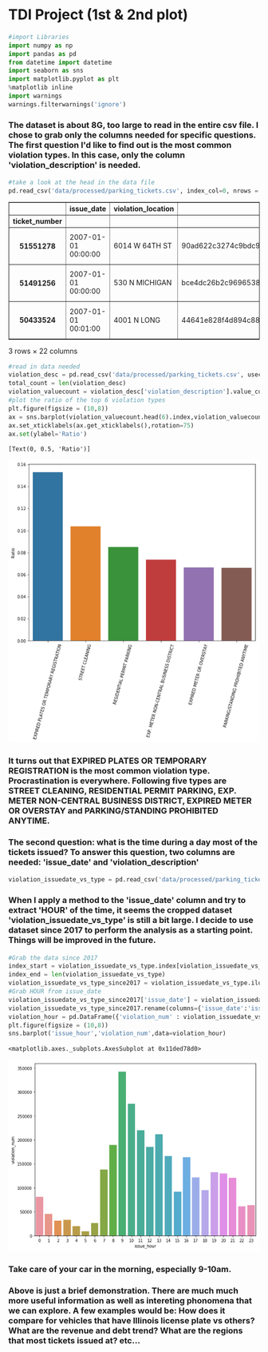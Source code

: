 
# TDI Project (1st & 2nd plot)


```python
#import Libraries
import numpy as np
import pandas as pd
from datetime import datetime
import seaborn as sns
import matplotlib.pyplot as plt
%matplotlib inline
import warnings
warnings.filterwarnings('ignore')
```

### The dataset is about 8G, too large to read in the entire csv file. I chose to grab only the columns needed for specific questions. The first question I'd like to find out is the most common violation types.  In this case, only the column 'violation\_description' is needed.


```python
#take a look at the head in the data file
pd.read_csv('data/processed/parking_tickets.csv', index_col=0, nrows = 3)
```




<div>
<style scoped>
    .dataframe tbody tr th:only-of-type {
        vertical-align: middle;
    }

    .dataframe tbody tr th {
        vertical-align: top;
    }

    .dataframe thead th {
        text-align: right;
    }
</style>
<table border="1" class="dataframe">
  <thead>
    <tr style="text-align: right;">
      <th></th>
      <th>issue_date</th>
      <th>violation_location</th>
      <th>license_plate_number</th>
      <th>license_plate_state</th>
      <th>license_plate_type</th>
      <th>zipcode</th>
      <th>violation_code</th>
      <th>violation_description</th>
      <th>unit</th>
      <th>unit_description</th>
      <th>...</th>
      <th>fine_level2_amount</th>
      <th>current_amount_due</th>
      <th>total_payments</th>
      <th>ticket_queue</th>
      <th>ticket_queue_date</th>
      <th>notice_level</th>
      <th>hearing_disposition</th>
      <th>notice_number</th>
      <th>officer</th>
      <th>address</th>
    </tr>
    <tr>
      <th>ticket_number</th>
      <th></th>
      <th></th>
      <th></th>
      <th></th>
      <th></th>
      <th></th>
      <th></th>
      <th></th>
      <th></th>
      <th></th>
      <th></th>
      <th></th>
      <th></th>
      <th></th>
      <th></th>
      <th></th>
      <th></th>
      <th></th>
      <th></th>
      <th></th>
      <th></th>
    </tr>
  </thead>
  <tbody>
    <tr>
      <th>51551278</th>
      <td>2007-01-01 00:00:00</td>
      <td>6014 W 64TH ST</td>
      <td>90ad622c3274c9bdc9d8c812b79a01d0aaf7479f2bd743...</td>
      <td>IL</td>
      <td>PAS</td>
      <td>60638</td>
      <td>0976160F</td>
      <td>EXPIRED PLATES OR TEMPORARY REGISTRATION</td>
      <td>8</td>
      <td>CPD</td>
      <td>...</td>
      <td>100</td>
      <td>0</td>
      <td>100</td>
      <td>Paid</td>
      <td>2007-05-21 00:00:00</td>
      <td>SEIZ</td>
      <td>NaN</td>
      <td>5048648030</td>
      <td>15227</td>
      <td>6000 w 64th st, chicago, il</td>
    </tr>
    <tr>
      <th>51491256</th>
      <td>2007-01-01 00:00:00</td>
      <td>530 N MICHIGAN</td>
      <td>bce4dc26b2c96965380cb2b838cdbb95632b7b57160612...</td>
      <td>IL</td>
      <td>PAS</td>
      <td>606343801</td>
      <td>0964150B</td>
      <td>PARKING/STANDING PROHIBITED ANYTIME</td>
      <td>18</td>
      <td>CPD</td>
      <td>...</td>
      <td>100</td>
      <td>50</td>
      <td>0</td>
      <td>Define</td>
      <td>2007-01-22 00:00:00</td>
      <td>NaN</td>
      <td>NaN</td>
      <td>0</td>
      <td>18320</td>
      <td>500 n michigan, chicago, il</td>
    </tr>
    <tr>
      <th>50433524</th>
      <td>2007-01-01 00:01:00</td>
      <td>4001 N LONG</td>
      <td>44641e828f4d894c883c07c566063c2d99d08f2c03b3d4...</td>
      <td>IL</td>
      <td>PAS</td>
      <td>60148</td>
      <td>0976160F</td>
      <td>EXPIRED PLATES OR TEMPORARY REGISTRATION</td>
      <td>16</td>
      <td>CPD</td>
      <td>...</td>
      <td>100</td>
      <td>0</td>
      <td>50</td>
      <td>Paid</td>
      <td>2007-01-31 00:00:00</td>
      <td>VIOL</td>
      <td>NaN</td>
      <td>5079875240</td>
      <td>3207</td>
      <td>4000 n long, chicago, il</td>
    </tr>
  </tbody>
</table>
<p>3 rows × 22 columns</p>
</div>




```python
#read in data needed
violation_desc = pd.read_csv('data/processed/parking_tickets.csv', usecols = ['violation_description'])
total_count = len(violation_desc)
violation_valuecount = violation_desc['violation_description'].value_counts()
#plot the ratio of the top 6 violation types
plt.figure(figsize = (10,8))
ax = sns.barplot(violation_valuecount.head(6).index,violation_valuecount.head(6).values/total_count)
ax.set_xticklabels(ax.get_xticklabels(),rotation=75)
ax.set(ylabel='Ratio')
```




    [Text(0, 0.5, 'Ratio')]




![png](output_4_1.png)


### It turns out that EXPIRED PLATES OR TEMPORARY REGISTRATION is the most common violation type. Procrastination is everywhere. Following five types are STREET CLEANING, RESIDENTIAL PERMIT PARKING, EXP. METER NON-CENTRAL BUSINESS DISTRICT, EXPIRED METER OR OVERSTAY and PARKING/STANDING PROHIBITED ANYTIME.


### The second question: what is the time during a day most of the tickets issued? To answer this question, two columns are needed: 'issue\_date' and 'violation\_description'


```python
violation_issuedate_vs_type = pd.read_csv('data/processed/parking_tickets.csv', usecols = ['issue_date','violation_description'])
```

### When I apply a method to the 'issue\_date' column and try to extract 'HOUR' of the time, it seems the cropped dataset 'violation\_issuedate\_vs\_type' is still a bit large. I decide to use dataset since 2017 to perform the analysis as a starting point. Things will be improved in the future.


```python
#Grab the data since 2017
index_start = violation_issuedate_vs_type.index[violation_issuedate_vs_type['issue_date'] == '2017-01-01 00:00:00'][0]
index_end = len(violation_issuedate_vs_type)
violation_issuedate_vs_type_since2017 = violation_issuedate_vs_type.iloc[index_start:index_end,:]
#Grab HOUR from issue_date
violation_issuedate_vs_type_since2017['issue_date'] = violation_issuedate_vs_type_since2017['issue_date'].apply(lambda x: datetime.strptime(x, '%Y-%m-%d %H:%M:%S').hour).values
violation_issuedate_vs_type_since2017.rename(columns={'issue_date':'issue_hour'},inplace=True)
violation_hour = pd.DataFrame({'violation_num' : violation_issuedate_vs_type_since2017.groupby( ["issue_hour"] ).size()}).reset_index()
plt.figure(figsize = (10,8))
sns.barplot('issue_hour','violation_num',data=violation_hour)
```




    <matplotlib.axes._subplots.AxesSubplot at 0x11ded78d0>




![png](output_9_1.png)


### Take care of your car in the morning, especially 9-10am. 

### Above is just a brief demonstration. There are much much more useful information as well as intereting phonomena that we can explore.  A few examples would be: How does it compare for vehicles that have Illinois license plate vs others? What are the revenue and debt trend? What are the regions that most tickets issued at?  etc...

